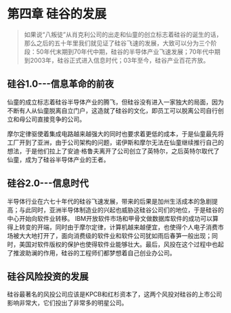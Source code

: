 # 第四章 硅谷的发展

>如果说“八叛徒”从肖克利公司的出走和仙童的创立标志着硅谷的诞生的话，那么之后的五十年里我们就见证了硅谷飞速的发展，大致可以分为三个阶段：50年代末期到70年代中期，硅谷的半导体产业飞速发展；70年代中期到2003年，硅谷正式进入信息时代；03年至今，硅谷产业百花齐放。

## 硅谷1.0---信息革命的前夜
  仙童的成立标志着硅谷半导体产业的腾飞，但硅谷没有进入一家独大的局面，因为不断有人从仙童脱离自立门户，这造就了硅谷的文化，即员工可以脱离公司自行创立和母公司直接竞争的公司。
  
  摩尔定律驱使着集成电路越来越强大的同时也要求着更低的成本，于是仙童最先将工厂开到了亚洲，由于公司架构的问题，诺伊斯和摩尔无法在仙童继续推行自己的想法，于是他们拉上了安迪·格鲁夫离开了公司创立了英特尔，之后英特尔取代了仙童，成为了硅谷半导体产业的王者。
  
## 硅谷2.0---信息时代
  半导体行业在六七十年代的硅谷飞速发展，带来的后果是加州生活成本的急剧提高；与此同时，亚洲半导体制造业的兴起也威胁这硅谷公司们的地位，于是硅谷的中心开始向软件业转移。
  IBM开放软件市场和甲骨文做数据库软件的成功可以算得上转变的开端，同时由于摩尔定律，计算机越来越便宜，也使得个人电子消费市场被大大地打开了，面向消费级的软件业和软件公司犹如雨后春笋一般出现；同时，美国对软件版权的保护也使得软件业能够壮大。最后，风投在这个过程中也起了推波助澜的作用，硅谷的工程师们都梦想着自己创业办公司。
  
## 硅谷风险投资的发展
  硅谷最著名的风投公司应该是KPCB和红杉资本了，这两个风投对硅谷的上市公司影响非常大，它们投出了非常多的明星公司。